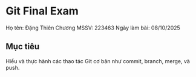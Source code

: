 # Git Final Exam

Họ tên: Đặng Thiên Chương
MSSV: 223463
Ngày làm bài: 08/10/2025

## Mục tiêu

Hiểu và thực hành các thao tác Git cơ bản như commit, branch, merge, và push.

